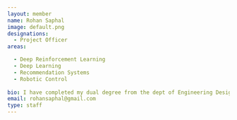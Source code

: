 ```yaml
---
layout: member
name: Rohan Saphal
image: default.png
designations: 
  - Project Officer
areas: 

  - Deep Reinforcement Learning
  - Deep Learning
  - Recommendation Systems
  - Robotic Control 
 
bio: I have completed my dual degree from the dept of Engineering Design and was guided by Dr. Balaraman Ravindran. I am currently a project officer working with Prof. Nandan Sudarsanam.
email: rohansaphal@gmail.com
type: staff
---
```

